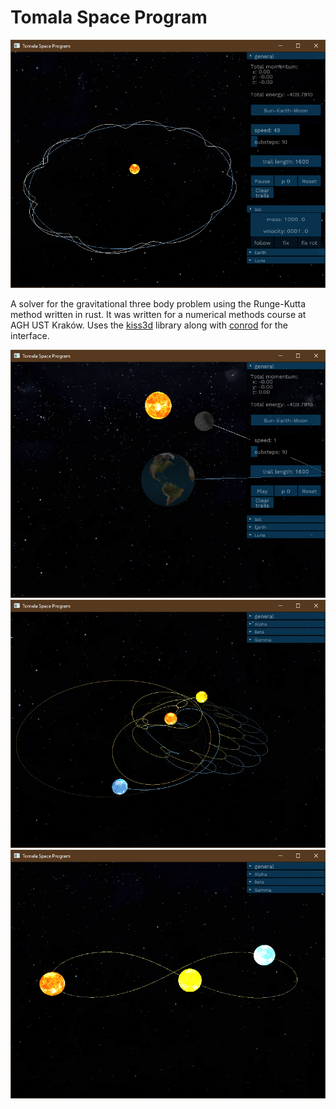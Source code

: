 # Tomala Space Program

![Screenshot](screenshots/sun-earth-moon.png)

A solver for the gravitational three body problem using the Runge-Kutta method written in rust.
It was written for a numerical methods course at AGH UST Kraków.
Uses the [kiss3d](https://github.com/sebcrozet/kiss3d) library along with [conrod](https://github.com/PistonDevelopers/conrod)
for the interface.

![Screenshot](screenshots/earth.png)
![Screenshot](screenshots/three-stars.png)
![Screenshot](screenshots/figure-eight.png)
